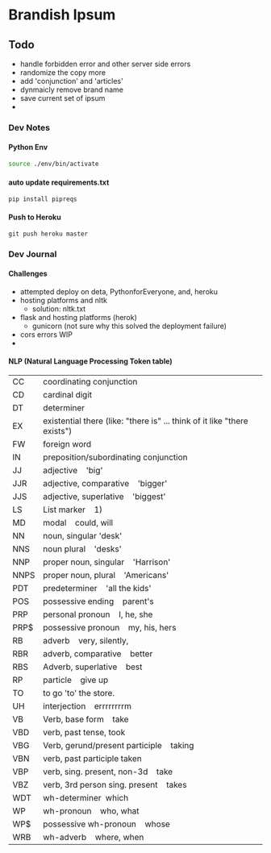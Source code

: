 # Brandish Ipsum 

## Todo

- handle forbidden error and other server side errors 
- randomize the copy more
- add 'conjunction' and 'articles'
- dynmaicly remove brand name
- save current set of ipsum 
- 
### Dev Notes 

#### Python Env 

```bash 
source ./env/bin/activate
```

#### auto update requirements.txt 

```shell
pip install pipreqs
```

#### Push to Heroku 

```shell 
git push heroku master
```

### Dev Journal 

#### Challenges 

- attempted deploy on deta, PythonforEveryone, and, heroku
- hosting platforms and nltk 
  - solution: nltk.txt
- flask and hosting platforms (herok)
  - gunicorn (not sure why this solved the deployment failure)
- cors errors WIP 
- 
#### NLP (Natural Language Processing Token table)

|      |                                                                          |
|------|--------------------------------------------------------------------------|
| CC   | coordinating conjunction                                                 |
| CD   | cardinal digit                                                           |
| DT   | determiner                                                               |
| EX   | existential there (like: "there is" ... think of it like "there exists") |
| FW   | foreign word                                                             |
| IN   | preposition/subordinating conjunction                                    |
| JJ   | adjective    'big'                                                       |
| JJR  | adjective, comparative    'bigger'                                       |
| JJS  | adjective, superlative    'biggest'                                      |
| LS   | List marker    1)                                                        |
| MD   | modal    could, will                                                     |
| NN   | noun, singular 'desk'                                                    |
| NNS  | noun plural    'desks'                                                   |
| NNP  | proper noun, singular    'Harrison'                                      |
| NNPS | proper noun, plural    'Americans'                                       |
| PDT  | predeterminer    'all the kids'                                          |
| POS  | possessive ending    parent's                                            |
| PRP  | personal pronoun    I, he, she                                           |
| PRP$ | possessive pronoun    my, his, hers                                      |
| RB   | adverb    very, silently,                                                |
| RBR  | adverb, comparative    better                                            |
| RBS  | Adverb, superlative    best                                              |
| RP   | particle    give up                                                      |
| TO   | to go 'to' the store.                                                    |
| UH   | interjection    errrrrrrrm                                               |
| VB   | Verb, base form    take                                                  |
| VBD  | verb, past tense, took                                                   |
| VBG  | Verb, gerund/present participle    taking                                |
| VBN  | verb, past participle taken                                              |
| VBP  | verb, sing. present, non-3d    take                                      |
| VBZ  | verb, 3rd person sing. present    takes                                  |
| WDT  | wh-determiner  which                                                     |
| WP   | wh-pronoun    who, what                                                  |
| WP$  | possessive wh-pronoun    whose                                           |
| WRB  | wh-adverb    where, when                                                 |
